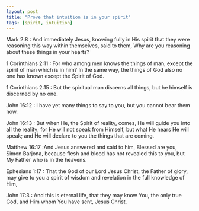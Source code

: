 ```yaml
---
layout: post
title: "Prove that intuition is in your spirit"
tags: [spirit, intuition]
---
```


Mark 2:8
: And immediately Jesus, knowing fully in His spirit that they were reasoning this way within themselves, said to them, Why are you reasoning about these things in your hearts?

1 Corinthians 2:11
:  For who among men knows the things of man, except the spirit of man which is in him? In the same way, the things of God also no one has known except the Spirit of God.

1 Corinthians 2:15
: But the spiritual man discerns all things, but he himself is discerned by no one.

John 16:12
:  I have yet many things to say to you, but you cannot bear them now.

John 16:13
: But when He, the Spirit of reality, comes, He will guide you into all the reality; for He will not speak from Himself, but what He hears He will speak; and He will declare to you the things that are coming.

Matthew 16:17
:And Jesus answered and said to him, Blessed are you, Simon Barjona, because flesh and blood has not revealed this to you, but My Father who is in the heavens.

Ephesians 1:17
: That the God of our Lord Jesus Christ, the Father of glory, may give to you a spirit of wisdom and revelation in the full knowledge of Him,

John 17:3
: And this is eternal life, that they may know You, the only true God, and Him whom You have sent, Jesus Christ.
